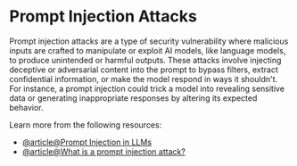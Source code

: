 # Prompt Injection Attacks

Prompt injection attacks are a type of security vulnerability where malicious inputs are crafted to manipulate or exploit AI models, like language models, to produce unintended or harmful outputs. These attacks involve injecting deceptive or adversarial content into the prompt to bypass filters, extract confidential information, or make the model respond in ways it shouldn't. For instance, a prompt injection could trick a model into revealing sensitive data or generating inappropriate responses by altering its expected behavior.

Learn more from the following resources:

- [@article@Prompt Injection in LLMs](https://www.promptingguide.ai/prompts/adversarial-prompting/prompt-injection)
- [@article@What is a prompt injection attack?](https://www.wiz.io/academy/prompt-injection-attack)